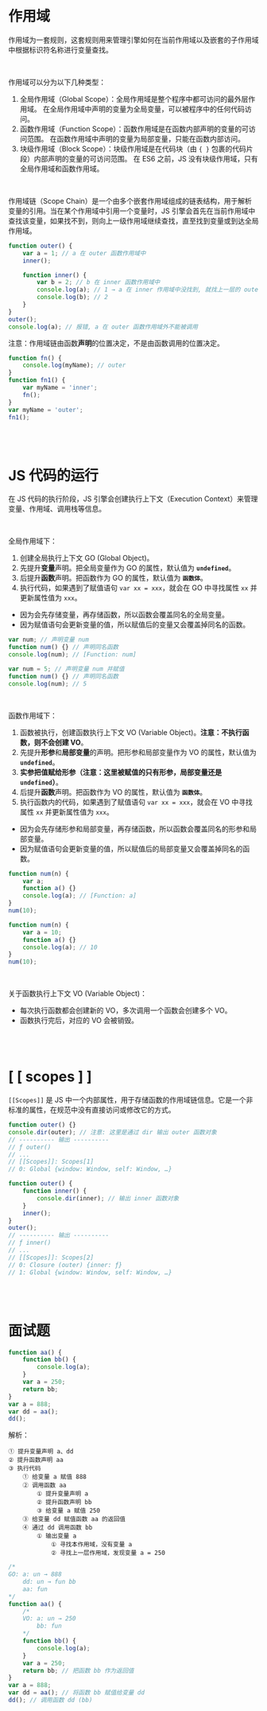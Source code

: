 # 作用域

作用域为一套规则，这套规则用来管理引擎如何在当前作用域以及嵌套的子作用域中根据标识符名称进行变量查找。

<br>

作用域可以分为以下几种类型：

1.  全局作用域（Global Scope）：全局作用域是整个程序中都可访问的最外层作用域。
    在全局作用域中声明的变量为全局变量，可以被程序中的任何代码访问。
2.  函数作用域（Function Scope）：函数作用域是在函数内部声明的变量的可访问范围。
    在函数作用域中声明的变量为局部变量，只能在函数内部访问。
3.  块级作用域（Block Scope）：块级作用域是在代码块（由 `{ }` 包裹的代码片段）内部声明的变量的可访问范围。
    在 ES6 之前，JS 没有块级作用域，只有全局作用域和函数作用域。

<br>

作用域链（Scope Chain）是一个由多个嵌套作用域组成的链表结构，用于解析变量的引用。当在某个作用域中引用一个变量时，JS 引擎会首先在当前作用域中查找该变量，如果找不到，则向上一级作用域继续查找，直至找到变量或到达全局作用域。

```js
function outer() {
    var a = 1; // a 在 outer 函数作用域中
    inner();

    function inner() {
        var b = 2; // b 在 inner 函数作用域中
        console.log(a); // 1 → a 在 inner 作用域中没找到, 就找上一层的 outer 作用域
        console.log(b); // 2
    }
}
outer();
console.log(a); // 报错, a 在 outer 函数作用域外不能被调用
```

注意：作用域链由函数**声明**的位置决定，不是由函数调用的位置决定。

```js
function fn() {
    console.log(myName); // outer
}
function fn1() {
    var myName = 'inner';
    fn();
}
var myName = 'outer';
fn1();
```

<br><br>

# JS 代码的运行

在 JS 代码的执行阶段，JS 引擎会创建执行上下文（Execution Context）来管理变量、作用域、调用栈等信息。

<br>

全局作用域下：

1. 创建全局执行上下文 GO (Global Object)。
2. 先提升**变量**声明。把全局变量作为 GO 的属性，默认值为 **`undefined`**。
3. 后提升**函数**声明。把函数作为 GO 的属性，默认值为 **`函数体`**。
4. 执行代码，如果遇到了赋值语句 `var xx = xxx`，就会在 GO 中寻找属性 `xx` 并更新属性值为 `xxx`。

-   因为会先存储变量，再存储函数，所以函数会覆盖同名的全局变量。
-   因为赋值语句会更新变量的值，所以赋值后的变量又会覆盖掉同名的函数。

```js
var num; // 声明变量 num
function num() {} // 声明同名函数
console.log(num); // [Function: num]
```

```js
var num = 5; // 声明变量 num 并赋值
function num() {} // 声明同名函数
console.log(num); // 5
```

<br>

函数作用域下：

1. 函数被执行，创建函数执行上下文 VO (Variable Object)。**注意：不执行函数，则不会创建 VO**。
2. 先提升**形参**和**局部变量**的声明。把形参和局部变量作为 VO 的属性，默认值为 **`undefined`**。
3. **实参把值赋给形参（注意：这里被赋值的只有形参，局部变量还是 `undefined`）**。
4. 后提升**函数**声明。把函数作为 VO 的属性，默认值为 **`函数体`**。
5. 执行函数内的代码，如果遇到了赋值语句 `var xx = xxx`，就会在 VO 中寻找属性 `xx` 并更新属性值为 `xxx`。

-   因为会先存储形参和局部变量，再存储函数，所以函数会覆盖同名的形参和局部变量。
-   因为赋值语句会更新变量的值，所以赋值后的局部变量又会覆盖掉同名的函数。

```js
function num(n) {
    var a;
    function a() {}
    console.log(a); // [Function: a]
}
num(10);
```

```js
function num(n) {
    var a = 10;
    function a() {}
    console.log(a); // 10
}
num(10);
```

<br>

关于函数执行上下文 VO (Variable Object)：

-   每次执行函数都会创建新的 VO，多次调用一个函数会创建多个 VO。
-   函数执行完后，对应的 VO 会被销毁。

<br><br>

# [ [ scopes ] ]

`[[Scopes]]` 是 JS 中一个内部属性，用于存储函数的作用域链信息。它是一个非标准的属性，在规范中没有直接访问或修改它的方式。

```js
function outer() {}
console.dir(outer); // 注意: 这里是通过 dir 输出 outer 函数对象
// ---------- 输出 ----------
// ƒ outer()
// ...
// [[Scopes]]: Scopes[1]
// 0: Global {window: Window, self: Window, …}
```

```js
function outer() {
    function inner() {
        console.dir(inner); // 输出 inner 函数对象
    }
    inner();
}
outer();
// ---------- 输出 ----------
// ƒ inner()
// ...
// [[Scopes]]: Scopes[2]
// 0: Closure (outer) {inner: ƒ}
// 1: Global {window: Window, self: Window, …}
```

<br><br>

# 面试题

```js
function aa() {
    function bb() {
        console.log(a);
    }
    var a = 250;
    return bb;
}
var a = 888;
var dd = aa();
dd();
```

解析：

```
① 提升变量声明 a、dd
② 提升函数声明 aa
③ 执行代码
	① 给变量 a 赋值 888
	② 调用函数 aa
		① 提升变量声明 a
		② 提升函数声明 bb
		③ 给变量 a 赋值 250
	③ 给变量 dd 赋值函数 aa 的返回值
	④ 通过 dd 调用函数 bb
		① 输出变量 a
			① 寻找本作用域，没有变量 a
			② 寻找上一层作用域，发现变量 a = 250
```

```js
/*
GO: a: un → 888
    dd: un → fun bb
    aa: fun
*/
function aa() {
    /*
    VO: a: un → 250
        bb: fun
    */
    function bb() {
        console.log(a);
    }
    var a = 250;
    return bb; // 把函数 bb 作为返回值
}
var a = 888;
var dd = aa(); // 将函数 bb 赋值给变量 dd
dd(); // 调用函数 dd (bb)
```

<br>
